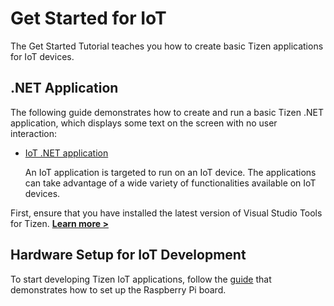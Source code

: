 # Get Started for IoT

The Get Started Tutorial teaches you how to create basic Tizen applications for IoT devices.

## .NET Application

The following guide demonstrates how to create and run a basic Tizen .NET application, which displays some text on the screen with no user interaction:

-   [IoT .NET application](../dotnet/get-started/iot/first-app.md)

    An IoT application is targeted to run on an IoT device. The applications can take advantage of a wide variety of functionalities available on IoT devices.
    
First, ensure that you have installed the latest version of Visual Studio Tools for Tizen. [**Learn more >**](../vstools/install.md)

## Hardware Setup for IoT Development
To start developing Tizen IoT applications, follow the [guide](http://tizenschool.org/tutorial/137/) that demonstrates how to set up the Raspberry Pi board.
